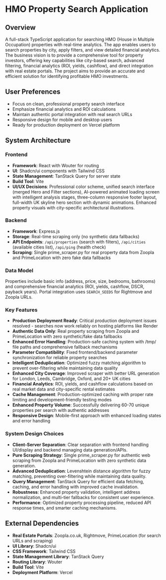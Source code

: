 # HMO Property Search Application

## Overview
A full-stack TypeScript application for searching HMO (House in Multiple Occupation) properties with real-time analytics. The app enables users to search properties by city, apply filters, and view detailed financial analytics. The business vision is to provide a comprehensive tool for property investors, offering key capabilities like city-based search, advanced filtering, financial analytics (ROI, yields, cashflow), and direct integration with real estate portals. The project aims to provide an accurate and efficient solution for identifying profitable HMO investments.

## User Preferences
- Focus on clean, professional property search interface
- Emphasize financial analytics and ROI calculations
- Maintain authentic portal integration with real search URLs
- Responsive design for mobile and desktop users
- Ready for production deployment on Vercel platform

## System Architecture

### Frontend
- **Framework**: React with Wouter for routing
- **UI**: Shadcn/ui components with Tailwind CSS
- **State Management**: TanStack Query for server state
- **Build Tool**: Vite
- **UI/UX Decisions**: Professional color scheme, unified search interface (merged Hero and Filter sections), AI-powered animated loading screen with intelligent analysis stages, three-column responsive footer layout, full-width UK skyline hero section with dynamic animations. Enhanced property visuals with city-specific architectural illustrations.

### Backend
- **Framework**: Express.js
- **Storage**: Real-time scraping only (no synthetic data fallbacks)
- **API Endpoints**: `/api/properties` (search with filters), `/api/cities` (available cities list), `/api/ping` (health check)
- **Scraping**: Single prime_scraper.py for real property data from Zoopla and PrimeLocation with zero fake data fallbacks

### Data Model
Properties include basic info (address, price, size, bedrooms, bathrooms) and comprehensive financial analytics (ROI, yields, cashflow, DSCR, payback years). Portal integration uses `SEARCH_SEEDS` for Rightmove and Zoopla URLs.

### Key Features
- **Production Deployment Ready**: Critical production deployment issues resolved - searches now work reliably on hosting platforms like Render
- **Authentic Data Only**: Real property scraping from Zoopla and PrimeLocation with zero synthetic/fake data fallbacks
- **Enhanced Error Handling**: Production-safe caching system with /tmp/ file paths and comprehensive fallback mechanisms
- **Parameter Compatibility**: Fixed frontend/backend parameter synchronization for reliable property searches
- **Intelligent Deduplication**: Optimized fuzzy matching algorithm to prevent over-filtering while maintaining data quality
- **Enhanced City Coverage**: Improved scraper with better URL generation for London, Leeds, Cambridge, Oxford, and 20+ UK cities
- **Financial Analytics**: ROI, yields, and cashflow calculations based on real market data and city-specific rental estimates
- **Cache Management**: Production-optimized caching with proper rate limiting and development-friendly testing modes
- **Enhanced Property Volume**: Successfully delivering 60-70 unique properties per search with authentic addresses
- **Responsive Design**: Mobile-first approach with enhanced loading states and error handling

### System Design Choices
- **Client-Server Separation**: Clear separation with frontend handling UI/display and backend managing data generation/APIs.
- **Pure Scraping Strategy**: Single prime_scraper.py for authentic web scraping from Zoopla and PrimeLocation with zero synthetic data generation.
- **Advanced Deduplication**: Levenshtein distance algorithm for fuzzy matching, preventing over-filtering while maintaining data quality.
- **Query Management**: TanStack Query for efficient data fetching, caching, and error handling with improved cache invalidation.
- **Robustness**: Enhanced property validation, intelligent address normalization, and multi-tier fallbacks for consistent user experience.
- **Performance**: Optimized property processing pipeline, reduced API response times, and smarter caching mechanisms.

## External Dependencies
- **Real Estate Portals**: Zoopla.co.uk, Rightmove, PrimeLocation (for search URLs and scraping)
- **UI Library**: Shadcn/ui
- **CSS Framework**: Tailwind CSS
- **State Management Library**: TanStack Query
- **Routing Library**: Wouter
- **Build Tool**: Vite
- **Deployment Platform**: Vercel
